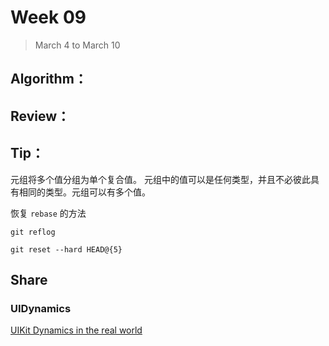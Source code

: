 # Week 09

> March 4 to March 10

## Algorithm：

## Review：

## Tip：
元组将多个值分组为单个复合值。 元组中的值可以是任何类型，并且不必彼此具有相同的类型。元组可以有多个值。

恢复 `rebase` 的方法
```
git reflog

git reset --hard HEAD@{5}
```

## Share
### UIDynamics
[UIKit Dynamics in the real world](https://medium.com/@raulriera/uikit-dynamics-in-the-real-world-ef0dfd924260)